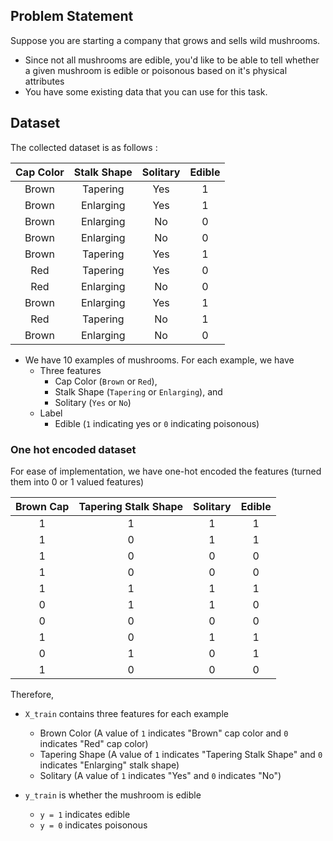 ## Problem Statement

Suppose you are starting a company that grows and sells wild mushrooms. 
- Since not all mushrooms are edible, you'd like to be able to tell whether a given mushroom is edible or poisonous based on it's physical attributes
- You have some existing data that you can use for this task.

  
## Dataset  
  
The collected dataset is as follows :  
  
| Cap Color | Stalk Shape | Solitary | Edible |
|:---------:|:-----------:|:--------:|:------:|
|   Brown   |   Tapering  |    Yes   |    1   |
|   Brown   |  Enlarging  |    Yes   |    1   |
|   Brown   |  Enlarging  |    No    |    0   |
|   Brown   |  Enlarging  |    No    |    0   |
|   Brown   |   Tapering  |    Yes   |    1   |
|    Red    |   Tapering  |    Yes   |    0   |
|    Red    |  Enlarging  |    No    |    0   |
|   Brown   |  Enlarging  |    Yes   |    1   |
|    Red    |   Tapering  |    No    |    1   |
|   Brown   |  Enlarging  |    No    |    0   |
  
  
-  We have 10 examples of mushrooms. For each example, we have
    - Three features
        - Cap Color (`Brown` or `Red`),
        - Stalk Shape (`Tapering` or `Enlarging`), and
        - Solitary (`Yes` or `No`)
    - Label
        - Edible (`1` indicating yes or `0` indicating poisonous)  
  
  
### One hot encoded dataset
For ease of implementation, we have one-hot encoded the features (turned them into 0 or 1 valued features)

| Brown Cap | Tapering Stalk Shape | Solitary | Edible |
|:---------:|:--------------------:|:--------:|:------:|
|     1     |           1          |     1    |    1   |
|     1     |           0          |     1    |    1   |
|     1     |           0          |     0    |    0   |
|     1     |           0          |     0    |    0   |
|     1     |           1          |     1    |    1   |
|     0     |           1          |     1    |    0   |
|     0     |           0          |     0    |    0   |
|     1     |           0          |     1    |    1   |
|     0     |           1          |     0    |    1   |
|     1     |           0          |     0    |    0   |

Therefore,
- `X_train` contains three features for each example 
    - Brown Color (A value of `1` indicates "Brown" cap color and `0` indicates "Red" cap color)
    - Tapering Shape (A value of `1` indicates "Tapering Stalk Shape" and `0` indicates "Enlarging" stalk shape)
    - Solitary  (A value of `1` indicates "Yes" and `0` indicates "No")

- `y_train` is whether the mushroom is edible 
    - `y = 1` indicates edible
    - `y = 0` indicates poisonous

